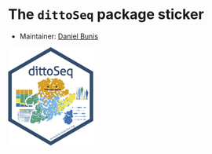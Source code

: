 # The `dittoSeq` package sticker

* Maintainer: [Daniel Bunis](https://github.com/dtm2451)

<img src=dittoSeqSticker.png height="200">
